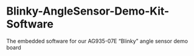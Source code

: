 # Blinky-AngleSensor-Demo-Kit-Software
The embedded software for our AG935-07E “Blinky” angle sensor demo board
